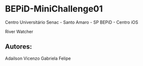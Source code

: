 # BEPiD-MiniChallenge01
Centro Universitário Senac - Santo Amaro - SP
BEPiD - Centro iOS

River Watcher

Autores:
----------------------
Adailson
Vicenzo
Gabriela
Felipe
